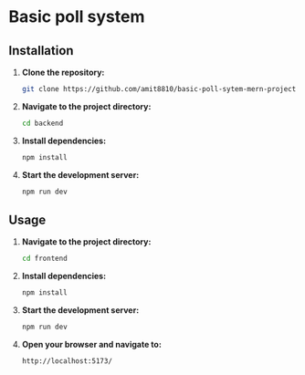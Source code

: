 # Basic poll system


## Installation

1. **Clone the repository:**
    ```sh
    git clone https://github.com/amit8810/basic-poll-sytem-mern-project.git
    ```
2. **Navigate to the project directory:**
    ```sh
    cd backend
    ```
3. **Install dependencies:**
    ```sh
    npm install
    ```
4. **Start the development server:**
    ```sh
    npm run dev
    ```

## Usage
1. **Navigate to the project directory:**
    ```sh
    cd frontend
    ```
2. **Install dependencies:**
    ```sh
    npm install
    ```
3. **Start the development server:**
    ```sh
    npm run dev
    ```
4. **Open your browser and navigate to:**
    ```
    http://localhost:5173/
    ```